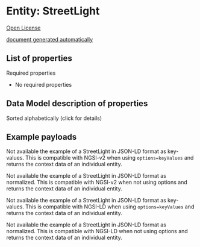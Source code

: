 Entity: StreetLight  
===================  
[Open License](https://github.com/smart-data-models//dataModel.StreetLighting/blob/master/StreetLight/LICENSE.md)  
[document generated automatically](https://docs.google.com/presentation/d/e/2PACX-1vTs-Ng5dIAwkg91oTTUdt8ua7woBXhPnwavZ0FxgR8BsAI_Ek3C5q97Nd94HS8KhP-r_quD4H0fgyt3/pub?start=false&loop=false&delayms=3000#slide=id.gb715ace035_0_60)  

## List of properties  

Required properties  
- No required properties  ## Data Model description of properties  
Sorted alphabetically (click for details)  
## Example payloads    
Not available the example of a StreetLight in JSON-LD format as key-values. This is compatible with NGSI-v2 when  using `options=keyValues` and returns the context data of an individual entity.  
Not available the example of a StreetLight in JSON-LD format as normalized. This is compatible with NGSI-v2 when not using options and returns the context data of an individual entity.  
Not available the example of a StreetLight in JSON-LD format as key-values. This is compatible with NGSI-LD when  using `options=keyValues` and returns the context data of an individual entity.  
Not available the example of a StreetLight in JSON-LD format as normalized. This is compatible with NGSI-LD when not using options and returns the context data of an individual entity.  
